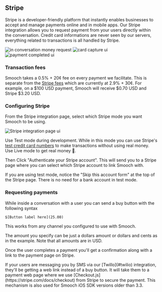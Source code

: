 ## Stripe

Stripe is a developer-friendly platform that instantly enables businesses to accept and manage payments online and in mobile apps. Our Stripe integration allows you to request payment from your users directly within the conversation.
Credit card informations are never seen by our servers, everything related to transactions is all handled by Stripe.

<div class="third-width-img">
	<img alt="in conversation money request" src="../images/in_conversation_money_request.png" />
	<img alt="card capture ui" src="../images/card_capture_ui.png" />
	<img alt="payment completed ui" src="../images/payment_completed_ui.png" />
</div>

### Transaction fees

Smooch takes a 0.5% + 20¢ fee on every payment we facilitate. This is separate from the [Stripe fees](https://stripe.com/ca/pricing) which are currently at 2.9% + 30¢. For example, on a $100 USD payment, Smooch will receive $0.70 USD and Stripe $3.20 USD.

### Configuring Stripe

From the Stripe integration page, select which Stripe mode you want Smooch to be using. 

![Stripe integration page ui](Stripe_integration_page_ui.png)

Use Test mode during development. While in this mode you can use Stripe's [test credit card numbers](https://stripe.com/docs/testing#cards) to make transactions without using real money. Use Live mode to get real money 💸.

Then Click "Authenticate your Stripe account". This will send you to a Stripe page where you can select which Stripe account to link Smooch with. 

<aside class="info">
If you are using test mode, notice the "Skip this account form" at the top of the Stripe page. There is no need for a bank account in test mode.
</aside>

### Requesting payments

While inside a conversation with a user you can send a buy button with the following syntax

```
$[Button label here](25.00)
```

This works from any channel you configured to use with Smooch.

The amount you specify can be just a dollars amount or dollars and cents as in the example. Note that all amounts are in USD.

Once the user completes a payment you'll get a confirmation along with a link to the payment page on Stripe.

<aside class="info">
If your users are messaging you by SMS via our [Twillo](#twilio) integration, they'll be getting a web link instead of a buy button. It will take them to a payment web page where we use [Checkout.js](https://stripe.com/docs/checkout) from Stripe to secure the payment. This mechanism is also used for Smooch iOS SDK versions older than 3.3.
</aside>
